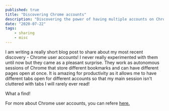 ```yaml
---
published: true
title: "Discovering Chrome accounts"
description: "Discovering the power of having multiple accounts on Chrome and using them for productivity!"
date: "2020-07-22"
tags:
    - sharing
    - misc
---
```


I am writing a really short blog post to share about my most recent discovery - Chrome user accounts! I never really
experimented with them until now but they came as a pleasant surprise. They work as autonomous sessions of Chrome that
store different bookmarks and can have different pages open at once. It is amazing for productivity as it allows me to
have different tabs open for different accounts so that my main session isn't cluttered with tabs I will rarely ever 
read!

What a find!

For more about Chrome user accounts, you can refere [here.](https://support.google.com/chrome/answer/2364824?co=GENIE.Platform%3DDesktop&hl=en)
